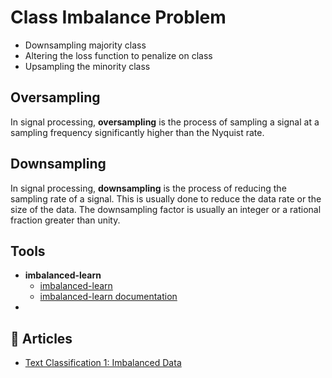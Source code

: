 # Class Imbalance Problem

- Downsampling majority class 
- Altering the loss function to penalize on class
- Upsampling the minority class

## Oversampling

In signal processing, **oversampling** is the process of sampling a signal at a sampling frequency significantly higher than the Nyquist rate. 

## Downsampling

In signal processing, **downsampling** is the process of reducing the sampling rate of a signal. This is usually done to reduce the data rate or the size of the data. The downsampling factor is usually an integer or a rational fraction greater than unity.

## Tools

- **imbalanced-learn**
  - [imbalanced-learn](https://github.com/scikit-learn-contrib/imbalanced-learn)
  - [imbalanced-learn documentation](https://imbalanced-learn.org/stable/)
- 

## :newspaper: Articles

- [Text Classification 1: Imbalanced Data](http://michael-harmon.com/blog/NLP1.html)
